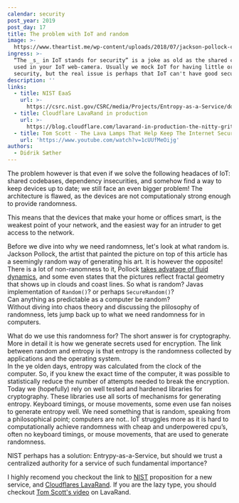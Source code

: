 ```yaml
---
calendar: security
post_year: 2019
post_day: 17
title: The problem with IoT and random
image: >-
  https://www.theartist.me/wp-content/uploads/2018/07/jackson-pollock-convergence-famous-paintings-1.jpg
ingress: >-
  “The _s_ in IoT stands for security” is a joke as old as the shared code base
  used in your IoT web-camera. Usually we mock IoT for having little or bad
  security, but the real issue is perhaps that IoT can't have good security.
description: ''
links:
  - title: NIST EaaS
    url: >-
      https://csrc.nist.gov/CSRC/media/Projects/Entropy-as-a-Service/documents/pres_handout_final.pdf
  - title: Cloudflare LavaRand in production
    url: >-
      https://blog.cloudflare.com/lavarand-in-production-the-nitty-gritty-technical-details/
  - title: Tom Scott - The Lava Lamps That Help Keep The Internet Secure
    url: 'https://www.youtube.com/watch?v=1cUUfMeOijg'
authors:
  - Didrik Sæther
---
```

The problem however is that even if we solve the following headaces of IoT: shared codebases, dependency insecurities, and somehow find a way to keep devices up to date; we still face an even bigger problem! The architecture is flawed, as the devices are not computationaly strong enough to provide randomness.

This means that the devices that make your home or offices smart, is the weakest point of your network, and the easiest way for an intruder to get access to the network.  

Before we dive into why we need randomness, let's look at what random is. Jackson Pollock, the artist that painted the picture on top of this article has a seemingly random way of generating his art. It is however the opposite! There is a lot of non-ranomness to it, Pollock [takes advatage of fluid dynamics](https://www.wired.com/2011/07/pollock-physics/), and some even states that the pictures reflect fractal geometry that shows up in clouds and coast lines. So what is random? Javas implementation of `Random()`? or perhaps `SecureRandom()`? \
Can anything as predictable as a computer be random?\
Without diving into chaos theory and discussing the plilosophy of randomness, lets jump back up to what we need randomness for in computers.

What do we use this randomness for? The short answer is for cryptography. More in detail it is how we generate secrets used for encryption. The link between random and entropy is that entropy is the randomness collected by applications and the operating system.\
In the ye olden days, entropy was calculated from the clock of the computer. So, if you knew the exact time of the computer, it was possible to statistically reduce the number of attempts needed to break the encryption. Today we (hopefully) rely on well tested and hardened libraries for cryptography. These libraries use all sorts of mechanisms for generating entropy. Keyboard timings, or mouse movements, some even use fan noises to generate entropy well. We need something that is random, speaking from a philosophical point; computers are not.. IoT struggles more as it is hard to computationally achieve randomness with cheap and underpowered cpu’s, often no keyboard timings, or mouse movements, that are used to generate randomness. 

NIST perhaps has a solution: Entrypy-as-a-Service, but should we trust a centralized authority for a service of such fundamental importance?

I highly recomend you checkout the link to [NIST](https://csrc.nist.gov/CSRC/media/Projects/Entropy-as-a-Service/documents/pres_handout_final.pdf) proposition for a new service, and [Cloudflares LavaRand](https://blog.cloudflare.com/lavarand-in-production-the-nitty-gritty-technical-details/). If you are the lazy type, you should checkout [Tom Scott's video](https://www.youtube.com/watch?v=1cUUfMeOijg) on LavaRand.
